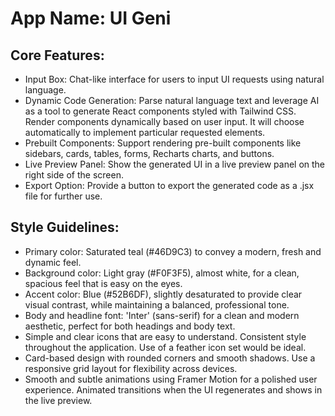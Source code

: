# **App Name**: UI Geni

## Core Features:

- Input Box: Chat-like interface for users to input UI requests using natural language.
- Dynamic Code Generation: Parse natural language text and leverage AI as a tool to generate React components styled with Tailwind CSS. Render components dynamically based on user input. It will choose automatically to implement particular requested elements.
- Prebuilt Components: Support rendering pre-built components like sidebars, cards, tables, forms, Recharts charts, and buttons.
- Live Preview Panel: Show the generated UI in a live preview panel on the right side of the screen.
- Export Option: Provide a button to export the generated code as a .jsx file for further use.

## Style Guidelines:

- Primary color: Saturated teal (#46D9C3) to convey a modern, fresh and dynamic feel.
- Background color: Light gray (#F0F3F5), almost white, for a clean, spacious feel that is easy on the eyes.
- Accent color: Blue (#52B6DF), slightly desaturated to provide clear visual contrast, while maintaining a balanced, professional tone.
- Body and headline font: 'Inter' (sans-serif) for a clean and modern aesthetic, perfect for both headings and body text. 
- Simple and clear icons that are easy to understand. Consistent style throughout the application. Use of a feather icon set would be ideal.
- Card-based design with rounded corners and smooth shadows. Use a responsive grid layout for flexibility across devices.
- Smooth and subtle animations using Framer Motion for a polished user experience. Animated transitions when the UI regenerates and shows in the live preview.